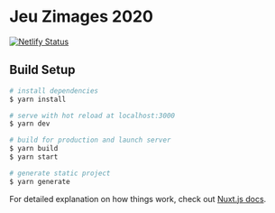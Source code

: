 # Jeu Zimages 2020

[![Netlify Status](https://api.netlify.com/api/v1/badges/998c7a50-94c8-41d1-9ff9-b3cb547fe7c1/deploy-status)](https://app.netlify.com/sites/gaming-zimages/deploys)

## Build Setup

```bash
# install dependencies
$ yarn install

# serve with hot reload at localhost:3000
$ yarn dev

# build for production and launch server
$ yarn build
$ yarn start

# generate static project
$ yarn generate
```

For detailed explanation on how things work, check out [Nuxt.js docs](https://nuxtjs.org).
